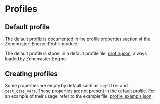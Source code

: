# Profiles

## Default profile

The default profile is documented in the [profile properties] section
of the Zonemaster::Engine::Profile module.

The default profile is stored in a default profile file, [profile.json],
always loaded by Zonemaster-Engine.

## Creating profiles

Some properties are empty by default such as `logfilter` and
`test_case_vars`. These properties are not present in the default
profile. For an example of their usage, refer to the example file,
[profile_example.json].

[profile.json]:          ../share/profile.json
[profile_example.json]:  ../share/profile_example.json
[Profile properties]:    https://metacpan.org/pod/Zonemaster::Engine::Profile#PROFILE-PROPERTIES
